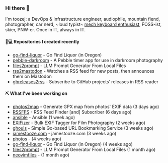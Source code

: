 ### Hi there 👋

I'm toozej: a DevOps & Infrastructure engineer, audiophile, mountain fiend, photographer, car nerd, ~loud typist~ [mech keyboard enthusiast](https://github.com/toozej/keebs), FOSS-ist, skier, PNW-er. Once in IT, always in IT.

#### 👨💻 Repositories I created recently

- [go-find-liquor](https://github.com/toozej/go-find-liquor) - Go Find Liquor (in Oregon)
- [pebble-darkroom](https://github.com/toozej/pebble-darkroom) - A Pebble timer app for use in darkroom photography
- [files2prompt](https://github.com/toozej/files2prompt) - LLM Prompt Generator From Local Files
- [rss2mastodon](https://github.com/toozej/rss2mastodon) - Watches a RSS feed for new posts, then announces them on Mastodon
- [ghreleases2rss](https://github.com/toozej/ghreleases2rss) - Subscribe to GitHub projects’ releases in RSS reader

#### ⛏️ What I've been working on

- [photos2map](https://github.com/toozej/photos2map) - Generate GPX map from photos' EXIF data (3 days ago)
- [RSSFFS](https://github.com/toozej/RSSFFS) - RSS Feed Finder [and] Subscriber (6 days ago)
- [ansible](https://github.com/toozej/ansible) - Ansible (1 week ago)
- [EXIFizer](https://github.com/toozej/EXIFizer) - Bulk EXIF Tagger for Film Photography (2 weeks ago)
- [ghouls](https://github.com/toozej/ghouls) - Simple Go-based URL Bookmarking Service (3 weeks ago)
- [jamestooze.com](https://github.com/toozej/jamestooze.com) - jamestooze.com (3 weeks ago)
- [photos](https://github.com/toozej/photos) -  (4 weeks ago)
- [go-find-liquor](https://github.com/toozej/go-find-liquor) - Go Find Liquor (in Oregon) (4 weeks ago)
- [files2prompt](https://github.com/toozej/files2prompt) - LLM Prompt Generator From Local Files (1 month ago)
- [neovimfiles](https://github.com/toozej/neovimfiles) -  (1 month ago)
